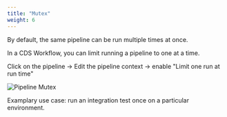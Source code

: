 ```yaml
---
title: "Mutex"
weight: 6
---
```


By default, the same pipeline can be run multiple times at once.

In a CDS Workflow, you can limit running a pipeline to one at a time.

Click on the pipeline  → Edit the pipeline context → enable  "Limit one run at run time"

![Pipeline Mutex](/images/workflows.design.mutex.png)

Examplary use case: run an integration test once on a particular environment.
